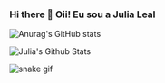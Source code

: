 ### Hi there 👋 Oii! Eu sou a Julia Leal



![Anurag's GitHub stats](https://github-readme-stats.vercel.app/api?username=devJuliaLeal&show_icons=true&theme=radical)

 ![Julia's Github Stats](https://github-readme-stats.vercel.app/api?username=devJuliaLeal&bg_color=30,e96443,904e95&title_color=fff&text_color=eee)
           
          

          
          




![snake gif](https://github.com/devJuliaLeal/devJuliaLeal/blob/output/github-contribution-grid-snake.svg)
